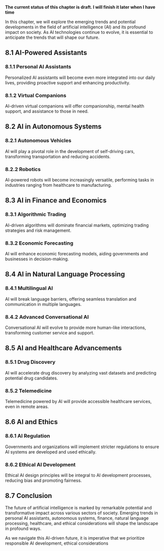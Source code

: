 **The current status of this chapter is draft. I will finish it later when I have time**

In this chapter, we will explore the emerging trends and potential developments in the field of artificial intelligence (AI) and its profound impact on society. As AI technologies continue to evolve, it is essential to anticipate the trends that will shape our future.

8.1 AI-Powered Assistants
-------------------------

### 8.1.1 Personal AI Assistants

Personalized AI assistants will become even more integrated into our daily lives, providing proactive support and enhancing productivity.

### 8.1.2 Virtual Companions

AI-driven virtual companions will offer companionship, mental health support, and assistance to those in need.

8.2 AI in Autonomous Systems
----------------------------

### 8.2.1 Autonomous Vehicles

AI will play a pivotal role in the development of self-driving cars, transforming transportation and reducing accidents.

### 8.2.2 Robotics

AI-powered robots will become increasingly versatile, performing tasks in industries ranging from healthcare to manufacturing.

8.3 AI in Finance and Economics
-------------------------------

### 8.3.1 Algorithmic Trading

AI-driven algorithms will dominate financial markets, optimizing trading strategies and risk management.

### 8.3.2 Economic Forecasting

AI will enhance economic forecasting models, aiding governments and businesses in decision-making.

8.4 AI in Natural Language Processing
-------------------------------------

### 8.4.1 Multilingual AI

AI will break language barriers, offering seamless translation and communication in multiple languages.

### 8.4.2 Advanced Conversational AI

Conversational AI will evolve to provide more human-like interactions, transforming customer service and support.

8.5 AI and Healthcare Advancements
----------------------------------

### 8.5.1 Drug Discovery

AI will accelerate drug discovery by analyzing vast datasets and predicting potential drug candidates.

### 8.5.2 Telemedicine

Telemedicine powered by AI will provide accessible healthcare services, even in remote areas.

8.6 AI and Ethics
-----------------

### 8.6.1 AI Regulation

Governments and organizations will implement stricter regulations to ensure AI systems are developed and used ethically.

### 8.6.2 Ethical AI Development

Ethical AI design principles will be integral to AI development processes, reducing bias and promoting fairness.

8.7 Conclusion
--------------

The future of artificial intelligence is marked by remarkable potential and transformative impact across various sectors of society. Emerging trends in personal AI assistants, autonomous systems, finance, natural language processing, healthcare, and ethical considerations will shape the landscape in profound ways.

As we navigate this AI-driven future, it is imperative that we prioritize responsible AI development, ethical considerations
